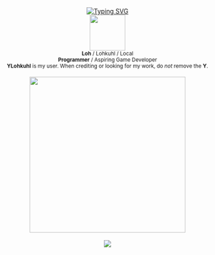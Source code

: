 <div align="center">
  <a href="https://git.io/typing-svg">
    <img src="https://readme-typing-svg.demolab.com?font=Fira+Code&pause=1000&color=F7F7F7&random=false&width=435&center=true&lines=Lohkuhl%3F+Oh+that's+me.;Gay.;.+.+." alt="Typing SVG"/>
  </a>
</div>

<div align="center">
  <img src="https://avatars.githubusercontent.com/u/80174970" width=80>
  
  <br>
  </b><sub><b>Loh</b> / Lohkuhl / Local</sub>
  
  <br>
  <sub><b>Programmer</b> / Aspiring Game Developer</sub>

  <br>
  <sub><b>YLohkuhl</b> is my user. When crediting or looking for my work, do <i>not</i> remove the <b>Y</b>.</sub>
</div>

<div align="center">
  <br>
  <img src="https://media1.tenor.com/m/ZhZJ9eiibG4AAAAC/ritsu-kageyama-mob-psycho-100.gif" width=350>
  <br>

  <!---
  <br>
  <img src="https://media1.tenor.com/m/qY2CLa28eO4AAAAC/young-neil-scott-pilgrim.gif" width=300>
  <br>

  <br>
  <img src="https://pixel-profile.vercel.app/api/github-stats?username=ylohkuhl&theme=rainbow&screen_effect=true&pixelate_avatar=false&dithering=true&hide=avatar", width=400>
  <br>
  --->

  <br>
  <a href="https://skillicons.dev">
    <img src="https://skillicons.dev/icons?i=py,cs"/>
  </a>
</div>
